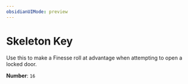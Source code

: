 ```yaml
---
obsidianUIMode: preview
---
```

# Skeleton Key

Use this to make a Finesse roll at advantage when attempting to open a locked door.

**Number**: `16`